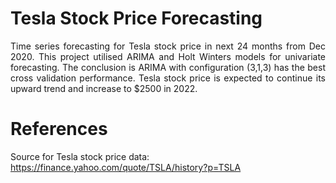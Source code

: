 # Tesla Stock Price Forecasting

<div align="justify">
Time series forecasting for Tesla stock price in next 24 months from Dec 2020. This project utilised ARIMA and Holt Winters models for univariate forecasting. The conclusion is ARIMA with configuration (3,1,3) has the best cross validation performance. Tesla stock price is expected to continue its upward trend and increase to $2500 in 2022.
 </div>

# References
Source for Tesla stock price data: https://finance.yahoo.com/quote/TSLA/history?p=TSLA
